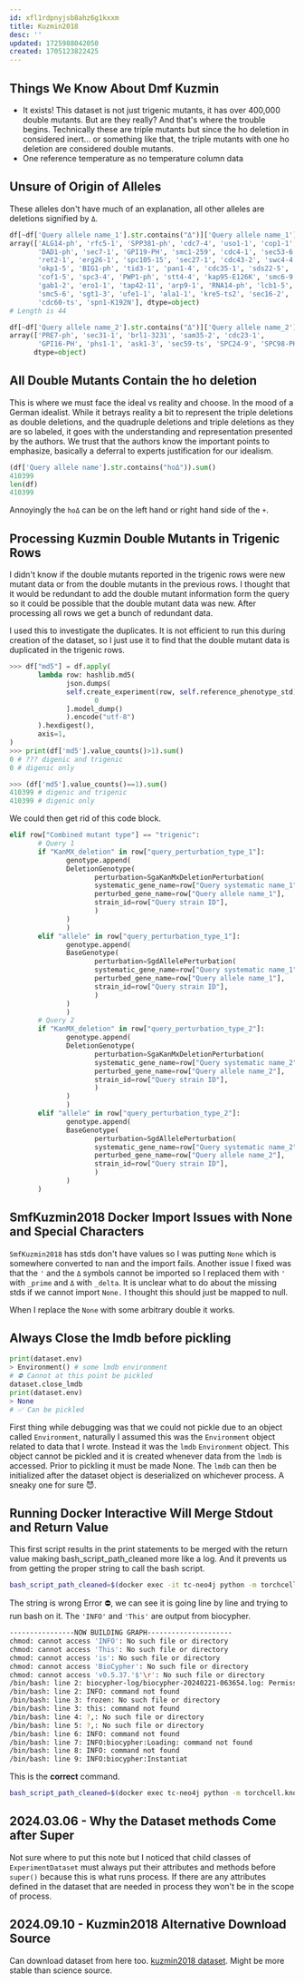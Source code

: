 ```yaml
---
id: xfl1rdpnyjsb8ahz6g1kxxm
title: Kuzmin2018
desc: ''
updated: 1725988042050
created: 1705123822425
---
```

## Things We Know About Dmf Kuzmin

- It exists! This dataset is not just trigenic mutants, it has over 400,000 double mutants. But are they really? And that's where the trouble begins. Technically these are triple mutants but since the ho deletion in considered inert... or something like that, the triple mutants with one ho deletion are considered double mutants.
- One reference temperature as no temperature column data

## Unsure of Origin of Alleles

These alleles don't have much of an explanation, all other alleles are deletions signified by `Δ`.

```python
df[~df['Query allele name_1'].str.contains("Δ")]['Query allele name_1'].unique()
array(['ALG14-ph', 'rfc5-1', 'SPP381-ph', 'cdc7-4', 'uso1-1', 'cop1-1',
       'DAD1-ph', 'sec7-1', 'GPI19-PH', 'smc1-259', 'cdc4-1', 'sec53-6',
       'ret2-1', 'erg26-1', 'spc105-15', 'sec27-1', 'cdc43-2', 'swc4-4',
       'okp1-5', 'BIG1-ph', 'tid3-1', 'pan1-4', 'cdc35-1', 'sds22-5',
       'cof1-5', 'spc3-4', 'PWP1-ph', 'stt4-4', 'kap95-E126K', 'smc6-9',
       'gab1-2', 'ero1-1', 'tap42-11', 'arp9-1', 'RNA14-ph', 'lcb1-5',
       'smc5-6', 'sgt1-3', 'ufe1-1', 'ala1-1', 'kre5-ts2', 'sec16-2',
       'cdc60-ts', 'spn1-K192N'], dtype=object)
# Length is 44
```

```python
df[~df['Query allele name_2'].str.contains("Δ")]['Query allele name_2'].unique()
array(['PRE7-ph', 'sec31-1', 'brl1-3231', 'sam35-2', 'cdc23-1',
       'GPI16-PH', 'phs1-1', 'ask1-3', 'sec59-ts', 'SPC24-9', 'SPC98-PH'],
      dtype=object)
```

## All Double Mutants Contain the ho deletion

This is where we must face the ideal vs reality and choose. In the mood of a German idealist. While it betrays reality a bit to represent the triple deletions as double deletions, and the quadruple deletions and triple deletions as they are so labeled, it goes with the understanding and representation presented by the authors. We trust that the authors know the important points to emphasize, basically a deferral to experts justification for our idealism.

```python
(df['Query allele name'].str.contains("hoΔ")).sum()
410399
len(df)
410399
```

Annoyingly the `hoΔ` can be on the left hand or right hand side of the `+`.

## Processing Kuzmin Double Mutants in Trigenic Rows

I didn't know if the double mutants reported in the trigenic rows were new mutant data or from the double mutants in the previous rows. I thought that it would be redundant to add the double mutant information form the query so it could be possible that the double mutant data was new. After processing all rows we get a bunch of redundant data.

I used this to investigate the duplicates. It is not efficient to run this during creation of the dataset, so I just use it to find that the double mutant data is duplicated in the trigenic rows.

```python
>>> df["md5"] = df.apply(
       lambda row: hashlib.md5(
              json.dumps(
              self.create_experiment(row, self.reference_phenotype_std)[
                     0
              ].model_dump()
              ).encode("utf-8")
       ).hexdigest(),
       axis=1,
)
>>> print(df['md5'].value_counts()>1).sum()
0 # ??? digenic and trigenic 
0 # digenic only

>>> (df['md5'].value_counts()==1).sum()
410399 # digenic and trigenic
410399 # digenic only
```

We could then get rid of this code block.

```python
elif row["Combined mutant type"] == "trigenic":
       # Query 1
       if "KanMX_deletion" in row["query_perturbation_type_1"]:
              genotype.append(
              DeletionGenotype(
                     perturbation=SgaKanMxDeletionPerturbation(
                     systematic_gene_name=row["Query systematic name_1"],
                     perturbed_gene_name=row["Query allele name_1"],
                     strain_id=row["Query strain ID"],
                     )
              )
              )
       elif "allele" in row["query_perturbation_type_1"]:
              genotype.append(
              BaseGenotype(
                     perturbation=SgdAllelePerturbation(
                     systematic_gene_name=row["Query systematic name_1"],
                     perturbed_gene_name=row["Query allele name_1"],
                     strain_id=row["Query strain ID"],
                     )
              )
              )
       # Query 2
       if "KanMX_deletion" in row["query_perturbation_type_2"]:
              genotype.append(
              DeletionGenotype(
                     perturbation=SgaKanMxDeletionPerturbation(
                     systematic_gene_name=row["Query systematic name_2"],
                     perturbed_gene_name=row["Query allele name_2"],
                     strain_id=row["Query strain ID"],
                     )
              )
              )
       elif "allele" in row["query_perturbation_type_2"]:
              genotype.append(
              BaseGenotype(
                     perturbation=SgdAllelePerturbation(
                     systematic_gene_name=row["Query systematic name_2"],
                     perturbed_gene_name=row["Query allele name_2"],
                     strain_id=row["Query strain ID"],
                     )
              )
       )
```

## SmfKuzmin2018 Docker Import Issues with None and Special Characters

`SmfKuzmin2018` has stds don't have values so I was putting `None` which is somewhere converted to nan and the import fails. Another issue I fixed was that the `'` and the `Δ` symbols cannot be imported so I replaced them with `'` with `_prime` and `Δ` with `_delta`.  It is unclear what to do about the missing stds if we cannot import `None.` I thought this should just be mapped to null.

When I replace the `None` with some arbitrary double it works.

## Always Close the lmdb before pickling

```python
print(dataset.env)
> Environment() # some lmdb environment
# ⛔️ Cannot at this point be pickled
dataset.close_lmdb
print(dataset.env)
> None
# ✅ Can be pickled
```

First thing while debugging was that we could not pickle due to an object called `Environment`, naturally I assumed this was the `Environment` object related to data that I wrote. Instead it was the `lmdb` `Environment` object. This object cannot be pickled and it is created whenever data from the `lmdb` is accessed. Prior to pickling it must be made None. The `lmdb` can then be initialized after the dataset object is deserialized on whichever process. A sneaky one for sure 😈.

## Running Docker Interactive Will Merge Stdout and Return Value

This first script results in the print statements to be merged with the return value making bash_script_path_cleaned more like a log. And it prevents us from getting the proper string to call the bash script.

```bash
bash_script_path_cleaned=$(docker exec -it tc-neo4j python -m torchcell.knowledge_graphs.create_scerevisiae_kg_small)
```

The string is wrong Error ⛔️, we can see it is going line by line and trying to run bash on it. The `'INFO'` and `'This'` are output from biocypher.

```bash
----------------NOW BUILDING GRAPH---------------------
chmod: cannot access 'INFO': No such file or directory
chmod: cannot access 'This': No such file or directory
chmod: cannot access 'is': No such file or directory
chmod: cannot access 'BioCypher': No such file or directory
chmod: cannot access 'v0.5.37.'$'\r': No such file or directory
/bin/bash: line 2: biocypher-log/biocypher-20240221-063654.log: Permission denied
/bin/bash: line 2: INFO: command not found
/bin/bash: line 3: frozen: No such file or directory
/bin/bash: line 3: this: command not found
/bin/bash: line 4: ?,: No such file or directory
/bin/bash: line 5: ?,: No such file or directory
/bin/bash: line 6: INFO: command not found
/bin/bash: line 7: INFO:biocypher:Loading: command not found
/bin/bash: line 8: INFO: command not found
/bin/bash: line 9: INFO:biocypher:Instantiat
```

This is the **correct** command.

```bash
bash_script_path_cleaned=$(docker exec tc-neo4j python -m torchcell.knowledge_graphs.create_scerevisiae_kg_small)
```

## 2024.03.06 - Why the Dataset methods Come after Super

Not sure where to put this note but I noticed that child classes of `ExperimentDataset` must always put their attributes and methods before `super()` because this is what runs process. If there are any attributes defined in the dataset that are needed in process they won't be in the scope of process.

## 2024.09.10 - Kuzmin2018 Alternative Download Source

Can download dataset from here too. [kuzmin2018 dataset](https://boonelab.ccbr.utoronto.ca/supplement/kuzmin2018/supplement.html). Might be more stable than science source.
